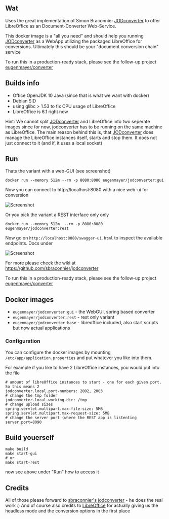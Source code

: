 ## Wat

Uses the great implementation of Simon Braconnier [JODconverter](https://github.com/sbraconnier/jodconverter) to offer LibreOffice as an Document-Converter Web-Service.   

This docker image is a "all you need" and should help you running [JODconverter](https://github.com/sbraconnier/jodconverter) as a WebApp utilizing the packaged LibreOffice for conversions. 
Ultimately this should be your "document conversion chain" service

To run this in a production-ready stack, please see the follow-up project [eugenmayer/converter](https://github.com/EugenMayer/converter)

## Builds info

- Office OpenJDK 10 Java (since that is what we want with docker)
- Debian SID
- using glibc > 1.53 to fix CPU usage of LibreOffice
- LibreOffice is 6.1 right now

Hint: We cannot split [JODconverter](https://github.com/sbraconnier/jodconverter) and LibreOffice into two seperate images since for now, jodconverter has to be running on the same machine as LibreOffice.
The main reason behind this is, that [JODconverter](https://github.com/sbraconnier/jodconverter) does manage the LibreOffice instances itself, starts and stop them. It does not just connect to it (and if, it uses a local socket)

## Run

Thats the variant with a web-GUI (see screenshot)

    docker run --memory 512m --rm -p 8080:8080 eugenmayer/jodconverter:gui
    
Now you can connect to http://localhost:8080 with a nice web-ui for conversion

![Screenshot](https://github.com/EugenMayer/docker-image-jodconverter/blob/master/webapp.png)  

Or you pick the variant a REST interface only only

    docker run --memory 512m  --rm -p 8080:8080 eugenmayer/jodconverter:rest
    
Now go on `http://localhost:8080/swagger-ui.html` to inspect the available endpoints. Docs under

![Screenshot](https://github.com/EugenMayer/docker-image-jodconverter/blob/master/rest.png)  
 
For more please check the wiki at https://github.com/sbraconnier/jodconverter

To run this in a production-ready stack, please see the follow-up project [eugenmayer/converter](https://github.com/EugenMayer/converter)

## Docker images

- `eugenmayer/jodconverter:gui` - the WebGUI, spring based converter
- `eugenmayer/jodconverter:rest` - rest only variant
- `eugenmayer/jodconverter:base` - libreoffice included, also start scripts but now actual applications

### Configuration

You can configure the docker images by mounting `/etc/app/application.properties` and put whatever you like into them.

For example if you like to have 2 LibreOffice instances, you would put into the file

```properties
# amount of libreOffice instances to start - one for each given port. So this means 2
jodconverter.local.port-numbers: 2002, 2003
# change the tmp folder
jodconverter.local.working-dir: /tmp
# change upload sizes
spring.servlet.multipart.max-file-size: 5MB
spring.servlet.multipart.max-request-size: 5MB
# change the server port (where the REST app is listenting
server.port=8090
```

## Build youerself

    make build
    make start-gui 
    # or
    make start-rest
    
now see above under "Run" how to access it

## Credits

All of those please forward to [sbraconnier's jodconverter](https://github.com/sbraconnier/jodconverter) - he does the real work :) 
And of course also credits to [LibreOffice](https://de.libreoffice.org/) for actually giving us the headless mode and the conversion options in the first place
    
